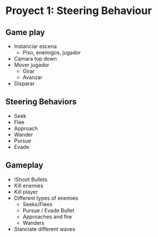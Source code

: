 # Proyect 1: Steering Behaviour

## Game play
- Instanciar escena
  - Piso, enemigos, jugador
- Camara top down
- Mover jugador
  - Girar
  - Avanzar
- Disparar

## Steering Behaviors
- Seek
- Flee
- Approach
- Wander
- Pursue
- Evade

## Gameplay

- !Shoot Bullets
- Kill enemies
- Kill player
- Different types of enemies
  - Seeks/Flees
  - Pursue / Evade Bullet
  - Approaches and fire
  - Wanders 
- Stanciate different waves